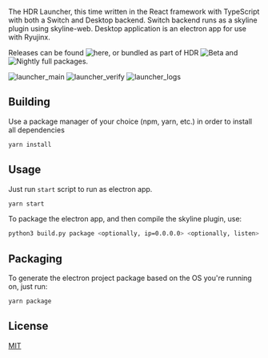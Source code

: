 The HDR Launcher, this time written in the React framework with TypeScript with both a Switch and Desktop backend.
Switch backend runs as a skyline plugin using skyline-web.
Desktop application is an electron app for use with Ryujinx.

Releases can be found ![here](https://github.com/techyCoder81/hdr-launcher-react/releases), or bundled as part of HDR ![Beta](https://github.com/HDR-Development/HDR-Releases/releases) and ![Nightly](https://github.com/HDR-Development/HDR-Nightlies/releases) full packages.

![launcher_main](https://user-images.githubusercontent.com/42820193/205082618-e6fbaf05-cced-4625-bbfb-372536f5f2aa.png)
![launcher_verify](https://user-images.githubusercontent.com/42820193/205082615-de3591f8-5054-4d26-98ff-706afe0f1159.png)
![launcher_logs](https://user-images.githubusercontent.com/42820193/205082612-b96e96c0-a93d-4519-a9e6-940d51c95fd7.png)

## Building

Use a package manager of your choice (npm, yarn, etc.) in order to install all dependencies

```bash
yarn install
```

## Usage

Just run `start` script to run as electron app.

```bash
yarn start
```
To package the electron app, and then compile the skyline plugin, use:
```bash
python3 build.py package <optionally, ip=0.0.0.0> <optionally, listen>
```

## Packaging

To generate the electron project package based on the OS you're running on, just run:

```bash
yarn package
```

## License

[MIT](https://choosealicense.com/licenses/mit/)
